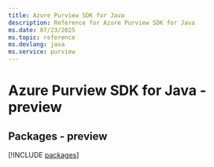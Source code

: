 ```yaml
---
title: Azure Purview SDK for Java
description: Reference for Azure Purview SDK for Java
ms.date: 07/23/2025
ms.topic: reference
ms.devlang: java
ms.service: purview
---
```

# Azure Purview SDK for Java - preview
## Packages - preview
[!INCLUDE [packages](purview-index.md)]